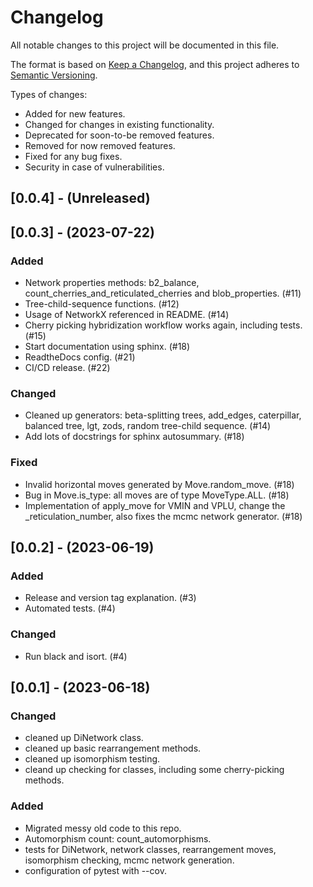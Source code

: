 # Changelog

All notable changes to this project will be documented in this file.

The format is based on [Keep a Changelog](https://keepachangelog.com/en/1.0.0/),
and this project adheres to [Semantic Versioning](https://semver.org/spec/v2.0.0.html).

Types of changes:
- Added for new features.
- Changed for changes in existing functionality.
- Deprecated for soon-to-be removed features.
- Removed for now removed features.
- Fixed for any bug fixes.
- Security in case of vulnerabilities.

## [0.0.4] - (Unreleased)


## [0.0.3] - (2023-07-22)

### Added

- Network properties methods: b2_balance, count_cherries_and_reticulated_cherries and blob_properties. (#11)
- Tree-child-sequence functions. (#12)
- Usage of NetworkX referenced in README. (#14)
- Cherry picking hybridization workflow works again, including tests. (#15)
- Start documentation using sphinx. (#18)
- ReadtheDocs config. (#21)
- CI/CD release. (#22)

### Changed

- Cleaned up generators: beta-splitting trees, add_edges, caterpillar, balanced tree, lgt, zods, random tree-child sequence. (#14)
- Add lots of docstrings for sphinx autosummary. (#18)

### Fixed

- Invalid horizontal moves generated by Move.random_move. (#18)
- Bug in Move.is_type: all moves are of type MoveType.ALL. (#18)
- Implementation of apply_move for VMIN and VPLU, change the _reticulation_number, also fixes the mcmc network generator. (#18)

## [0.0.2] - (2023-06-19)

### Added

- Release and version tag explanation. (#3)
- Automated tests. (#4)

### Changed

- Run black and isort. (#4)

## [0.0.1] - (2023-06-18)

### Changed

- cleaned up DiNetwork class.
- cleaned up basic rearrangement methods.
- cleaned up isomorphism testing.
- cleand up checking for classes, including some cherry-picking methods.

### Added

- Migrated messy old code to this repo.
- Automorphism count: count_automorphisms.
- tests for DiNetwork, network classes, rearrangement moves, isomorphism checking, mcmc network generation.
- configuration of pytest with --cov.
